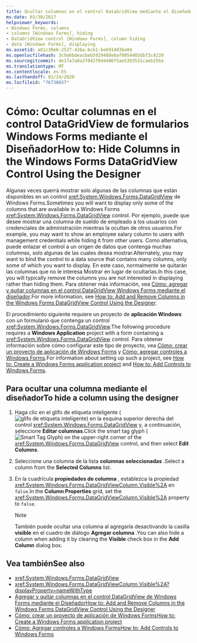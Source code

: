 ```yaml
---
title: Ocultar columnas en el control DataGridView mediante el diseñador
ms.date: 03/30/2017
helpviewer_keywords:
- Windows Forms, columns
- columns [Windows Forms], hiding
- DataGridView control [Windows Forms], column hiding
- data [Windows Forms], displaying
ms.assetid: a81c38e6-2527-426a-bcb1-be691403be04
ms.openlocfilehash: 3c9a6bdeacbeb5929488e6af0054403db73c4239
ms.sourcegitcommit: de17a7a0a37042f0d4406f5ae5393531caeb25ba
ms.translationtype: MT
ms.contentlocale: es-ES
ms.lasthandoff: 01/24/2020
ms.locfileid: "76738657"
---
```

# <a name="how-to-hide-columns-in-the-windows-forms-datagridview-control-using-the-designer"></a><span data-ttu-id="de1e5-102">Cómo: Ocultar columnas en el control DataGridView de formularios Windows Forms mediante el Diseñador</span><span class="sxs-lookup"><span data-stu-id="de1e5-102">How to: Hide Columns in the Windows Forms DataGridView Control Using the Designer</span></span>
<span data-ttu-id="de1e5-103">Algunas veces querrá mostrar solo algunas de las columnas que están disponibles en un control <xref:System.Windows.Forms.DataGridView> de Windows Forms.</span><span class="sxs-lookup"><span data-stu-id="de1e5-103">Sometimes you will want to display only some of the columns that are available in a Windows Forms <xref:System.Windows.Forms.DataGridView> control.</span></span> <span data-ttu-id="de1e5-104">Por ejemplo, puede que desee mostrar una columna de sueldo de empleado a los usuarios con credenciales de administración mientras la ocultan de otros usuarios.</span><span class="sxs-lookup"><span data-stu-id="de1e5-104">For example, you may want to show an employee salary column to users with management credentials while hiding it from other users.</span></span> <span data-ttu-id="de1e5-105">Como alternativa, puede enlazar el control a un origen de datos que contenga muchas columnas, solo algunas de las cuales desea mostrar.</span><span class="sxs-lookup"><span data-stu-id="de1e5-105">Alternately, you may want to bind the control to a data source that contains many columns, only some of which you want to display.</span></span> <span data-ttu-id="de1e5-106">En este caso, normalmente se quitarán las columnas que no le interesa Mostrar en lugar de ocultarlas.</span><span class="sxs-lookup"><span data-stu-id="de1e5-106">In this case, you will typically remove the columns you are not interested in displaying rather than hiding them.</span></span> <span data-ttu-id="de1e5-107">Para obtener más información, vea [Cómo: agregar y quitar columnas en el control DataGridView Windows Forms mediante el diseñador](add-and-remove-columns-in-the-datagrid-using-the-designer.md).</span><span class="sxs-lookup"><span data-stu-id="de1e5-107">For more information, see [How to: Add and Remove Columns in the Windows Forms DataGridView Control Using the Designer](add-and-remove-columns-in-the-datagrid-using-the-designer.md).</span></span>

 <span data-ttu-id="de1e5-108">El procedimiento siguiente requiere un proyecto de **aplicación Windows** con un formulario que contenga un control <xref:System.Windows.Forms.DataGridView>.</span><span class="sxs-lookup"><span data-stu-id="de1e5-108">The following procedure requires a **Windows Application** project with a form containing a <xref:System.Windows.Forms.DataGridView> control.</span></span> <span data-ttu-id="de1e5-109">Para obtener información sobre cómo configurar este tipo de proyecto, vea [Cómo: crear un proyecto de aplicación de Windows Forms](/visualstudio/ide/step-1-create-a-windows-forms-application-project) y [Cómo: agregar controles a Windows Forms](how-to-add-controls-to-windows-forms.md).</span><span class="sxs-lookup"><span data-stu-id="de1e5-109">For information about setting up such a project, see [How to: Create a Windows Forms application project](/visualstudio/ide/step-1-create-a-windows-forms-application-project) and [How to: Add Controls to Windows Forms](how-to-add-controls-to-windows-forms.md).</span></span>

## <a name="to-hide-a-column-using-the-designer"></a><span data-ttu-id="de1e5-110">Para ocultar una columna mediante el diseñador</span><span class="sxs-lookup"><span data-stu-id="de1e5-110">To hide a column using the designer</span></span>

1. <span data-ttu-id="de1e5-111">Haga clic en el glifo de etiqueta inteligente (![glifo de etiqueta inteligente](./media/vs-winformsmttagglyph.gif "VS_WinFormSmtTagGlyph")) en la esquina superior derecha del control <xref:System.Windows.Forms.DataGridView> y, a continuación, seleccione **Editar columnas**.</span><span class="sxs-lookup"><span data-stu-id="de1e5-111">Click the smart tag glyph (![Smart Tag Glyph](./media/vs-winformsmttagglyph.gif "VS_WinFormSmtTagGlyph")) on the upper-right corner of the <xref:System.Windows.Forms.DataGridView> control, and then select **Edit Columns**.</span></span>

2. <span data-ttu-id="de1e5-112">Seleccione una columna de la lista **columnas seleccionadas** .</span><span class="sxs-lookup"><span data-stu-id="de1e5-112">Select a column from the **Selected Columns** list.</span></span>

3. <span data-ttu-id="de1e5-113">En la cuadrícula **propiedades de columna** , establezca la propiedad <xref:System.Windows.Forms.DataGridViewColumn.Visible%2A> en `false`.</span><span class="sxs-lookup"><span data-stu-id="de1e5-113">In the **Column Properties** grid, set the <xref:System.Windows.Forms.DataGridViewColumn.Visible%2A> property to `false`.</span></span>

    > [!NOTE]
    > <span data-ttu-id="de1e5-114">También puede ocultar una columna al agregarla desactivando la casilla **visible** en el cuadro de diálogo **Agregar columna** .</span><span class="sxs-lookup"><span data-stu-id="de1e5-114">You can also hide a column when adding it by clearing the **Visible** check box in the **Add Column** dialog box.</span></span>

## <a name="see-also"></a><span data-ttu-id="de1e5-115">Vea también</span><span class="sxs-lookup"><span data-stu-id="de1e5-115">See also</span></span>

- <xref:System.Windows.Forms.DataGridView>
- <xref:System.Windows.Forms.DataGridViewColumn.Visible%2A?displayProperty=nameWithType>
- [<span data-ttu-id="de1e5-116">Agregar y quitar columnas en el control DataGridView de Windows Forms mediante el Diseñador</span><span class="sxs-lookup"><span data-stu-id="de1e5-116">How to: Add and Remove Columns in the Windows Forms DataGridView Control Using the Designer</span></span>](add-and-remove-columns-in-the-datagrid-using-the-designer.md)
- [<span data-ttu-id="de1e5-117">Cómo: crear un proyecto de aplicación de Windows Forms</span><span class="sxs-lookup"><span data-stu-id="de1e5-117">How to: Create a Windows Forms application project</span></span>](/visualstudio/ide/step-1-create-a-windows-forms-application-project)
- [<span data-ttu-id="de1e5-118">Cómo: Agregar controles a Windows Forms</span><span class="sxs-lookup"><span data-stu-id="de1e5-118">How to: Add Controls to Windows Forms</span></span>](how-to-add-controls-to-windows-forms.md)

